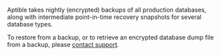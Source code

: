 Aptible takes nightly (encrypted) backups of all production databases, along with intermediate point-in-time recovery snapshots for several database types.

To restore from a backup, or to retrieve an encrypted database dump file from a backup, please [contact support](https://support.aptible.com/contact).